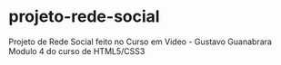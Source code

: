# projeto-rede-social
Projeto de Rede Social feito no Curso em Video - Gustavo Guanabrara
Modulo 4 do curso de HTML5/CSS3

